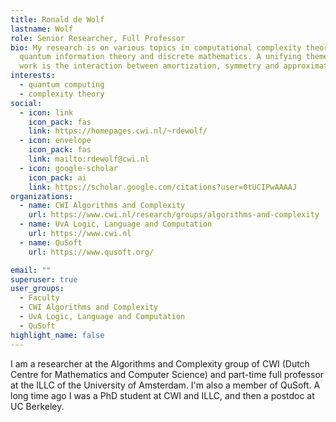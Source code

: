 ```yaml
---
title: Ronald de Wolf
lastname: Wolf
role: Senior Researcher, Full Professor
bio: My research is on various topics in computational complexity theory,
  quantum information theory and discrete mathematics. A unifying theme in my
  work is the interaction between amortization, symmetry and approximation.
interests:
  - quantum computing
  - complexity theory
social:
  - icon: link
    icon_pack: fas
    link: https://homepages.cwi.nl/~rdewolf/
  - icon: envelope
    icon_pack: fas
    link: mailto:rdewolf@cwi.nl
  - icon: google-scholar
    icon_pack: ai
    link: https://scholar.google.com/citations?user=0tUCIPwAAAAJ
organizations:
  - name: CWI Algorithms and Complexity
    url: https://www.cwi.nl/research/groups/algorithms-and-complexity
  - name: UvA Logic, Language and Computation
    url: https://www.cwi.nl
  - name: QuSoft
    url: https://www.qusoft.org/

email: ""
superuser: true
user_groups:
  - Faculty
  - CWI Algorithms and Complexity
  - UvA Logic, Language and Computation
  - QuSoft
highlight_name: false
---
```



I am a researcher at the Algorithms and Complexity group of CWI (Dutch Centre for Mathematics and Computer Science) and part-time full professor at the ILLC of the University of Amsterdam. I'm also a member of QuSoft. A long time ago I was a PhD student at CWI and ILLC, and then a postdoc at UC Berkeley.

